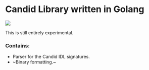 # Candid Library written in Golang
<a href="https://github.com/dfinity/candid/blob/master/spec/Candid.md"><img src="https://img.shields.io/badge/candid-0.1.3-yellow"/></a>

This is still entirely experimental.

### Contains:

- Parser for the Candid IDL signatures.
- ~Binary formatting.~
